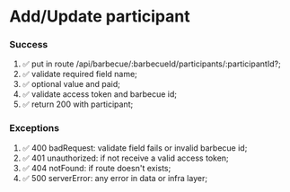 # Add/Update participant

### Success

1. ✅ put in route /api/barbecue/:barbecueId/participants/:participantId?;
2. ✅ validate required field name;
3. ✅ optional value and paid;
4. ✅ validate access token and barbecue id;
5. ✅ return 200 with participant;

### Exceptions

1. ✅ 400 badRequest: validate field fails or invalid barbecue id;
2. ✅ 401 unauthorized: if not receive a valid access token;
3. ✅ 404 notFound: if route doesn't exists;
4. ✅ 500 serverError: any error in data or infra layer;
